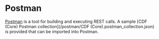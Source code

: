 # Postman

[Postman](https://www.getpostman.com) is a tool for building and executing REST calls.  A sample [CDF (Core) Postman collection](/postman/CDF (Core).postman_collection.json) is provided that can be imported into Postman.
